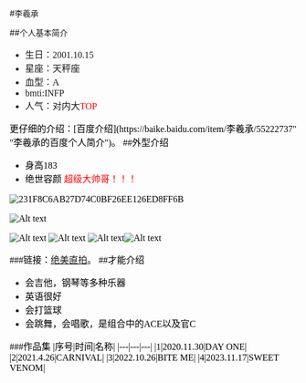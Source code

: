 
#李羲承

##个人基本简介

<font size=3 face="宋体">

- 生日：2001.10.15
- 星座：天秤座
- 血型：A
- bmti:INFP
- 人气：对内大<font size=3 color=red face="宋体">TOP
<font size=3 color=black face="宋体">
  更仔细的介绍：[百度介绍](https://baike.baidu.com/item/李羲承/55222737" "李羲承的百度个人简介")。

<font size=3 face="黑体">
##外型介绍

<font size=3 face="宋体">  


- 身高183 
- 绝世容颜<font size=3 color=red face="宋体"> 超级大帅哥！！！<font size=3 color=black face="宋体">


![231F8C6AB27D74C0BF26EE126ED8FF6B](https://github.com/wwwlllggg8/MARKDOWN./assets/152009015/565115d1-b283-40f3-b0c1-60de51d0ab07)



  
 ![Alt text](231F8C6AB27D74C0BF26EE126ED8FF6B.png)

![Alt text](2D16360F1A126BCD1380BAD1D661E21C.png)
![Alt text](D9D136F619D4FB0F221DBFEC92FA2533.png)
![Alt text](QQ%E5%9B%BE%E7%89%8720231125232524.gif)![Alt text](QQ%E5%9B%BE%E7%89%8720231125233324.gif)


###链接：[绝美直拍](https://www.bilibili.com/video/BV1tu411Z7sz/ "跳舞视频")。
<font size=3 face="黑体">
##才能介绍

<font size=3 face="宋体">

- 会吉他，钢琴等多种乐器
- 英语很好
- 会打篮球
- 会跳舞，会唱歌，是组合中的ACE以及官C


###作品集
|序号|时间|名称|
|---|---|---|
|1|2020.11.30|DAY ONE|
|2|2021.4.26|CARNIVAL|
|3|2022.10.26|BITE ME|
|4|2023.11.17|SWEET VENOM|






